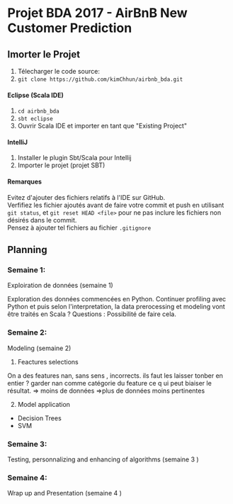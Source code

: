 # Projet BDA 2017 - AirBnB New Customer Prediction

## Imorter le Projet
1. Télecharger le code source:
1. `git clone https://github.com/kimChhun/airbnb_bda.git`

#### Eclipse (Scala IDE)
1. `cd airbnb_bda`
2. `sbt eclipse`
3. Ouvrir Scala IDE et importer en tant que "Existing Project"
#### IntelliJ
1. Installer le plugin Sbt/Scala pour Intellij
2. Importer le projet (projet SBT)

#### Remarques
Evitez d'ajouter des fichiers relatifs à l'IDE sur GitHub.<br />
Verfifiez les fichier ajoutés avant de faire votre commit et push en utilisant `git status`, et `git reset HEAD <file>` pour ne pas inclure les fichiers non désirés dans le commit.<br />
Pensez à ajouter tel fichiers au fichier `.gitignore`

## Planning

### Semaine 1:
Exploiration de données (semaine 1)

  Exploration des données commencées en Python. Continuer profiling avec Python et puis selon l'interpretation, la data prerocessing et modeling vont être traités en Scala ? 
  Questions : 
    Possibilité de faire cela. 
    

### Semaine 2:
Modeling  (semaine 2)
1. Feactures selections

On a des features nan, sans sens , incorrects. ils faut les laisser tonber en entier ? garder nan comme catégorie du feature ce q ui    peut biaiser le résultat.
      => moins de données
       =>plus de données moins pertinentes

2. Model application 
  - Decision Trees
  - SVM
  
### Semaine 3:
Testing, personnalizing and enhancing of algorithms (semaine 3 )

### Semaine 4:
Wrap up and Presentation  (semaine 4 )
